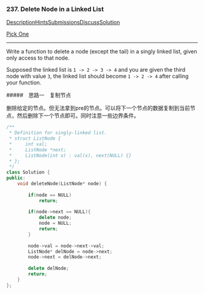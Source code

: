 ### 237. Delete Node in a Linked List

[Description](https://leetcode.com/problems/delete-node-in-a-linked-list/description/)[Hints](https://leetcode.com/problems/delete-node-in-a-linked-list/hints/)[Submissions](https://leetcode.com/problems/delete-node-in-a-linked-list/submissions/)[Discuss](https://leetcode.com/problems/delete-node-in-a-linked-list/discuss/)[Solution](https://leetcode.com/problems/delete-node-in-a-linked-list/solution/)

[Pick One](https://leetcode.com/problems/random-one-question/)

------

Write a function to delete a node (except the tail) in a singly linked list, given only access to that node.

Supposed the linked list is `1 -> 2 -> 3 -> 4` and you are given the third node with value `3`, the linked list should become `1 -> 2 -> 4` after calling your function.



#####　思路一　复制节点

删除给定的节点。但无法拿到pre的节点。可以将下一个节点的数据复制到当前节点，然后删除下一个节点即可。同时注意一些边界条件。

```c++
/**
 * Definition for singly-linked list.
 * struct ListNode {
 *     int val;
 *     ListNode *next;
 *     ListNode(int x) : val(x), next(NULL) {}
 * };
 */
class Solution {
public:
    void deleteNode(ListNode* node) {
        
        if(node == NULL)
            return;
        
        if(node->next == NULL){
            delete node;
            node = NULL;
            return;
        }
        
        node->val = node->next->val;
        ListNode* delNode = node->next;
        node->next = delNode->next;
        
        delete delNode;
        return;
    }
};
```



